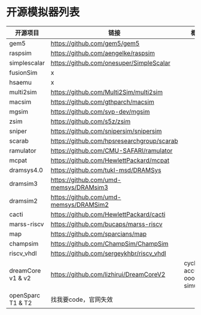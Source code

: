 # 开源模拟器列表

| 开源项目          | 链接                                       | 概述                         |
| ----------------- | ------------------------------------------ | ---------------------------- |
| gem5              | https://github.com/gem5/gem5               |                              |
| raspsim           | https://github.com/aengelke/raspsim        |                              |
| simplescalar      | https://github.com/onesuper/SimpleScalar   |                              |
| fusionSim         | x                                          |                              |
| hsaemu            | x                                          |                              |
| multi2sim         | https://github.com/Multi2Sim/multi2sim     |                              |
| macsim            | https://github.com/gthparch/macsim         |                              |
| mgsim             | https://github.com/svp-dev/mgsim           |                              |
| zsim              | https://github.com/s5z/zsim                |                              |
| sniper            | https://github.com/snipersim/snipersim     |                              |
| scarab            | https://github.com/hpsresearchgroup/scarab |                              |
| ramulator         | https://github.com/CMU-SAFARI/ramulator    |                              |
| mcpat             | https://github.com/HewlettPackard/mcpat    |                              |
| dramsys4.0        | https://github.com/tukl-msd/DRAMSys        |                              |
| dramsim3          | https://github.com/umd-memsys/DRAMsim3     |                              |
| dramsim2          | https://github.com/umd-memsys/DRAMSim2     |                              |
| cacti             | https://github.com/HewlettPackard/cacti    |                              |
| marss-riscv       | https://github.com/bucaps/marss-riscv      |                              |
| map               | https://github.com/sparcians/map           |                              |
| champsim          | https://github.com/ChampSim/ChampSim       |                              |
| riscv_vhdl        | https://github.com/sergeykhbr/riscv_vhdl   |                              |
| dreamCore v1 & v2 | https://github.com/lizhirui/DreamCoreV2    | cycle accurate ooo simulator |
| openSparc T1 & T2 | 找我要code，官网失效                       |                              |

